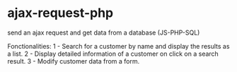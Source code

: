 # ajax-request-php
send an ajax request  and get data from a database  (JS-PHP-SQL)


Fonctionalities:
1 - Search for a customer by name and display the results as a list.
2 - Display detailed information of a customer on click on a search result.
3 - Modify customer data from a form.
